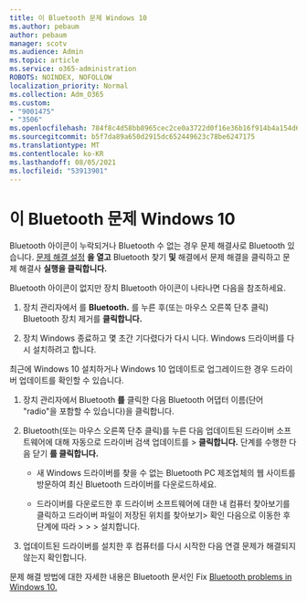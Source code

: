 ```yaml
---
title: 이 Bluetooth 문제 Windows 10
ms.author: pebaum
author: pebaum
manager: scotv
ms.audience: Admin
ms.topic: article
ms.service: o365-administration
ROBOTS: NOINDEX, NOFOLLOW
localization_priority: Normal
ms.collection: Adm_O365
ms.custom:
- "9001475"
- "3506"
ms.openlocfilehash: 784f8c4d58bb8965cec2ce0a3722d0f16e36b16f914b4a154d6f6da58af9dc28
ms.sourcegitcommit: b5f7da89a650d2915dc652449623c78be6247175
ms.translationtype: MT
ms.contentlocale: ko-KR
ms.lasthandoff: 08/05/2021
ms.locfileid: "53913901"
---
```

# <a name="fix-bluetooth-problems-in-windows-10"></a>이 Bluetooth 문제 Windows 10

Bluetooth 아이콘이 누락되거나 Bluetooth 수 없는 경우 문제 해결사로 Bluetooth 있습니다. [문제 해결 설정](ms-settings:troubleshoot) **을 열고** Bluetooth 찾기 **및** 해결에서 문제 해결을 클릭하고 문제 해결사 **실행을 클릭합니다.**

Bluetooth 아이콘이 없지만 장치 Bluetooth 아이콘이 나타나면 다음을 참조하세요.

1. 장치 관리자에서 를 **Bluetooth.** 를 누른 후(또는 마우스 오른쪽 단추 클릭) Bluetooth 장치 제거를 **클릭합니다.**

2. 장치 Windows 종료하고 몇 초간 기다렸다가 다시 니다. Windows 드라이버를 다시 설치하려고 합니다.

최근에 Windows 10 설치하거나 Windows 10 업데이트로 업그레이드한 경우 드라이버 업데이트를 확인할 수 있습니다.

1. 장치 관리자에서 Bluetooth **를** 클릭한 다음 Bluetooth 어댑터 이름(단어 "radio"을 포함할 수 있습니다)을 클릭합니다.

2. Bluetooth(또는 마우스 오른쪽 단추 클릭)를 누른 다음 업데이트된 드라이버 소프트웨어에 대해 자동으로 드라이버 검색 업데이트를  >  **클릭합니다.** 단계를 수행한 다음 닫기 **를 클릭합니다.**

      - 새 Windows 드라이버를 찾을 수 없는 Bluetooth PC 제조업체의 웹 사이트를 방문하여 최신 Bluetooth 드라이버를 다운로드하세요.

    - 드라이버를 다운로드한 후 드라이버 소프트웨어에 대한 내 컴퓨터 찾아보기를 클릭하고 드라이버 파일이 저장된 위치를 찾아보기> 확인 다음으로 이동한 후 단계에 따라  >    >     >  설치합니다.

3. 업데이트된 드라이버를 설치한 후 컴퓨터를 다시 시작한 다음 연결 문제가 해결되지 않는지 확인합니다.

문제 해결 방법에 대한 자세한 내용은 Bluetooth 문서인 Fix [Bluetooth problems in Windows 10.](https://support.microsoft.com/help/14169/windows-10-fix-bluetooth-problems)
